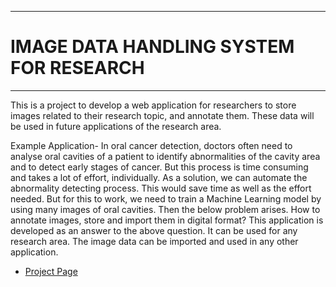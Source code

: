 ___

# IMAGE DATA HANDLING SYSTEM FOR RESEARCH
___

This is a project to develop a web application for researchers to store images related to their research topic, and annotate them. 
These data will be used in future applications of the research area.

Example Application-
In oral cancer detection, doctors often need to analyse oral cavities of a patient to identify abnormalities of the cavity area and to detect early stages of cancer. But this process is time consuming and takes a lot of effort, individually. 
As a solution, we can automate the abnormality detecting process. This would save time as well as the effort needed. But for this to work, we need to train a Machine Learning model by using many images of oral cavities.
Then the below problem arises. 
How to annotate images, store and import them in digital format?
This application is developed as an answer to the above question.
It can be used for any research area. The image data can be imported and used in any other application.

- [Project Page](https://cepdnaclk.github.io/e18-co227-Image-Data-Handling-System-for-Research-Group-A)
